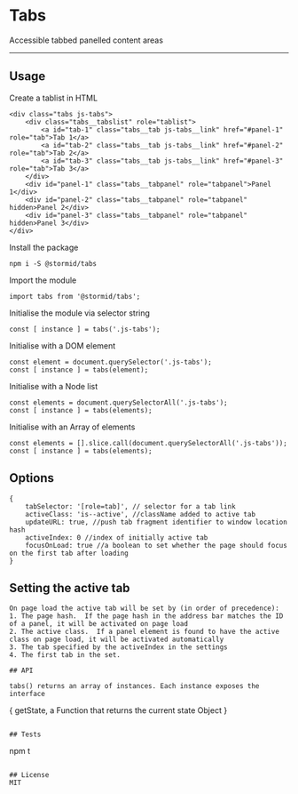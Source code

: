 # Tabs

Accessible tabbed panelled content areas

---

## Usage

Create a tablist in HTML
```
<div class="tabs js-tabs">
    <div class="tabs__tabslist" role="tablist">
        <a id="tab-1" class="tabs__tab js-tabs__link" href="#panel-1" role="tab">Tab 1</a>
        <a id="tab-2" class="tabs__tab js-tabs__link" href="#panel-2" role="tab">Tab 2</a>
        <a id="tab-3" class="tabs__tab js-tabs__link" href="#panel-3" role="tab">Tab 3</a>
    </div>
    <div id="panel-1" class="tabs__tabpanel" role="tabpanel">Panel 1</div>
    <div id="panel-2" class="tabs__tabpanel" role="tabpanel" hidden>Panel 2</div>
    <div id="panel-3" class="tabs__tabpanel" role="tabpanel" hidden>Panel 3</div>
</div>
```

Install the package
```
npm i -S @stormid/tabs
```

Import the module
```
import tabs from '@stormid/tabs';
```

Initialise the module via selector string
```
const [ instance ] = tabs('.js-tabs');
```

Initialise with a DOM element
```
const element = document.querySelector('.js-tabs');
const [ instance ] = tabs(element);
```

Initialise with a Node list
```
const elements = document.querySelectorAll('.js-tabs');
const [ instance ] = tabs(elements);
```

Initialise with an Array of elements
```
const elements = [].slice.call(document.querySelectorAll('.js-tabs'));
const [ instance ] = tabs(elements);
```

## Options
```
{
    tabSelector: '[role=tab]', // selector for a tab link  
    activeClass: 'is--active', //className added to active tab
    updateURL: true, //push tab fragment identifier to window location hash
    activeIndex: 0 //index of initially active tab
    focusOnLoad: true //a boolean to set whether the page should focus on the first tab after loading
}
```

## Setting the active tab
```
On page load the active tab will be set by (in order of precedence):
1. The page hash.  If the page hash in the address bar matches the ID of a panel, it will be activated on page load
2. The active class.  If a panel element is found to have the active class on page load, it will be activated automatically
3. The tab specified by the activeIndex in the settings
4. The first tab in the set.

## API

tabs() returns an array of instances. Each instance exposes the interface
```
{
    getState, a Function that returns the current state Object
}
```

## Tests
```
npm t
```

## License
MIT